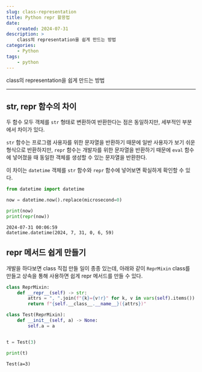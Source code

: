 ```yaml
---
slug: class-representation
title: Python repr 활용법
date:
    created: 2024-07-31
description: >
    class의 representation을 쉽게 만드는 방법
categories:
    - Python
tags:
    - python
---
```


class의 representation을 쉽게 만드는 방법  

<!-- more -->

---

## str, repr 함수의 차이

두 함수 모두 객체를 `str` 형태로 변환하여 반환한다는 점은 동일하지만, 세부적인 부분에서 차이가 있다.  

`str` 함수는 프로그램 사용자를 위한 문자열을 반환하기 때문에 일반 사용자가 보기 쉬운 형식으로 반환하지만, `repr` 함수는 개발자를 위한 문자열을 반환하기 때문에 `eval` 함수에 넣어졌을 때 동일한 객체를 생성할 수 있는 문자열을 반환한다.  

이 차이는 `datetime` 객체를 `str` 함수와 `repr` 함수에 넣어보면 확실하게 확인할 수 있다.  

```python
from datetime import datetime

now = datetime.now().replace(microsecond=0)

print(now)
print(repr(now))
```
```
2024-07-31 00:06:59
datetime.datetime(2024, 7, 31, 0, 6, 59)
```

## repr 메서드 쉽게 만들기

개발을 하다보면 class 직접 만들 일이 종종 있는데, 아래와 같이 `ReprMixin` class를 만들고 상속을 통해 사용하면 쉽게 repr 메서드를 만들 수 있다.  

```python
class ReprMixin:
    def __repr__(self) -> str:
        attrs = ", ".join(f"{k}={v!r}" for k, v in vars(self).items())
        return f"{self.__class__.__name__}({attrs})"
```

```python
class Test(ReprMixin):
    def __init__(self, a) -> None:
        self.a = a


t = Test(3)

print(t)
```
```
Test(a=3)
```